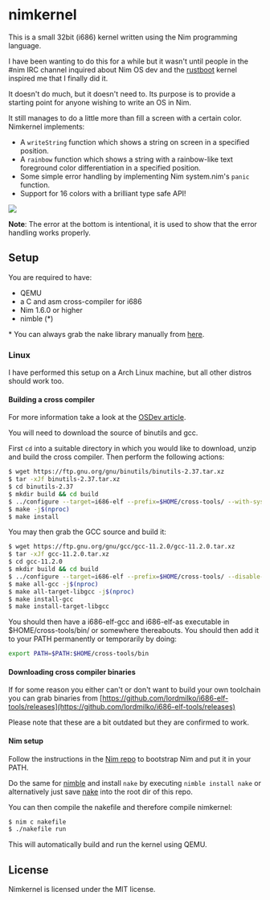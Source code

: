 # nimkernel

This is a small 32bit (i686) kernel written using the Nim programming language.

I have been wanting to do this for a while but it wasn't until people in the #nim IRC
channel inquired about Nim OS dev and the
[rustboot](https://github.com/charliesome/rustboot) kernel inspired me that I finally did it.

It doesn't do much, but it doesn't need to. Its purpose is to provide a starting
point for anyone wishing to write an OS in Nim.

It still manages to do a little more than fill a screen with a certain color.
Nimkernel implements:

* A ``writeString`` function which shows a string on screen in a specified
  position.
* A ``rainbow`` function which shows a string with a rainbow-like text
  foreground color differentiation in a specified position.
* Some simple error handling by implementing Nim system.nim's ``panic``
  function.
* Support for 16 colors with a brilliant type safe API!

![](http://picheta.me/private/images/nimkernel2.png)

**Note**: The error at the bottom is intentional, it is used to show that
the error handling works properly.

## Setup

You are required to have:

* QEMU
* a C and asm cross-compiler for i686
* Nim 1.6.0 or higher
* nimble (*)

\* You can always grab the nake library manually from [here](https://github.com/fowlmouth/nake).

### Linux

I have performed this setup on a Arch Linux machine, but all other distros
should work too.

#### Building a cross compiler

For more information take a look at the [OSDev article](http://wiki.osdev.org/GCC_Cross-Compiler).

You will need to download the source of binutils and gcc.

First ``cd`` into a suitable directory in which you would like to download, unzip
and build the cross compiler. Then perform the following actions:

```bash
$ wget https://ftp.gnu.org/gnu/binutils/binutils-2.37.tar.xz
$ tar -xJf binutils-2.37.tar.xz
$ cd binutils-2.37
$ mkdir build && cd build
$ ../configure --target=i686-elf --prefix=$HOME/cross-tools/ --with-sysroot --disable-nls --disable-werror
$ make -j$(nproc)
$ make install
```

You may then grab the GCC source and build it:

```bash
$ wget https://ftp.gnu.org/gnu/gcc/gcc-11.2.0/gcc-11.2.0.tar.xz
$ tar -xJf gcc-11.2.0.tar.xz
$ cd gcc-11.2.0
$ mkdir build && cd build
$ ../configure --target=i686-elf --prefix=$HOME/cross-tools/ --disable-nls --enable-languages=c --without-headers
$ make all-gcc -j$(nproc)
$ make all-target-libgcc -j$(nproc)
$ make install-gcc
$ make install-target-libgcc
```

You should then have a i686-elf-gcc and i686-elf-as executable in $HOME/cross-tools/bin/ or somewhere thereabouts.
You should then add it to your PATH permanently or temporarily by doing:

```bash
export PATH=$PATH:$HOME/cross-tools/bin
```

#### Downloading cross compiler binaries

If for some reason you either can't or don't want to build your own toolchain you can grab binaries from [https://github.com/lordmilko/i686-elf-tools/releases](https://github.com/lordmilko/i686-elf-tools/releases)

Please note that these are a bit outdated but they are confirmed to work.

#### Nim setup

Follow the instructions in the [Nim repo](https://github.com/Araq/nim) to bootstrap Nim and put it in your PATH.

Do the same for [nimble](https://github.com/nim-lang/nimble) and install
``nake`` by executing ``nimble install nake`` or
alternatively just save [nake](https://github.com/fowlmouth/nake/raw/master/nake.nim)
into the root dir of this repo.

You can then compile the nakefile and therefore compile nimkernel:

```bash
$ nim c nakefile
$ ./nakefile run
```

This will automatically build and run the kernel using QEMU.

## License

Nimkernel is licensed under the MIT license.

 

